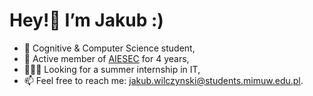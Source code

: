 # Hey!👋 I’m Jakub :)
- 🏫 Cognitive & Computer Science student,
- 🧩 Active member of [AIESEC](https://aiesec.org) for 4 years,
- 👨🏻‍💻 Looking for a summer internship in IT,
- 📫 Feel free to reach me: jakub.wilczynski@students.mimuw.edu.pl.
